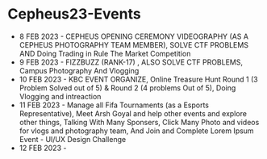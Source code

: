 # Cepheus23-Events
- 8 FEB 2023 - CEPHEUS OPENING CEREMONY VIDEOGRAPHY (AS A CEPHEUS PHOTOGRAPHY TEAM MEMBER), SOLVE CTF PROBLEMS AND Doing Trading in Rule The Market Competition
- 9 FEB 2023 - FIZZBUZZ (RANK-17) , ALSO SOLVE CTF PROBLEMS, Campus Photography And Vlogging
- 10 FEB 2023 - KBC EVENT ORGANIZE, Online Treasure Hunt Round 1 (3 Problem Solved out of 5) & Round 2 (4 problems Out of 5), Doing Vlogging and intreaction
- 11 FEB 2023 - Manage all Fifa Tournaments (as a Esports Representative), Meet Arsh Goyal and help other events and explore other things, Talking With Many Sponsers, Click Many Photo and videos for vlogs and photography team, And Join and Complete Lorem Ipsum Event - UI/UX Design Challenge
- 12 FEB 2023 -
